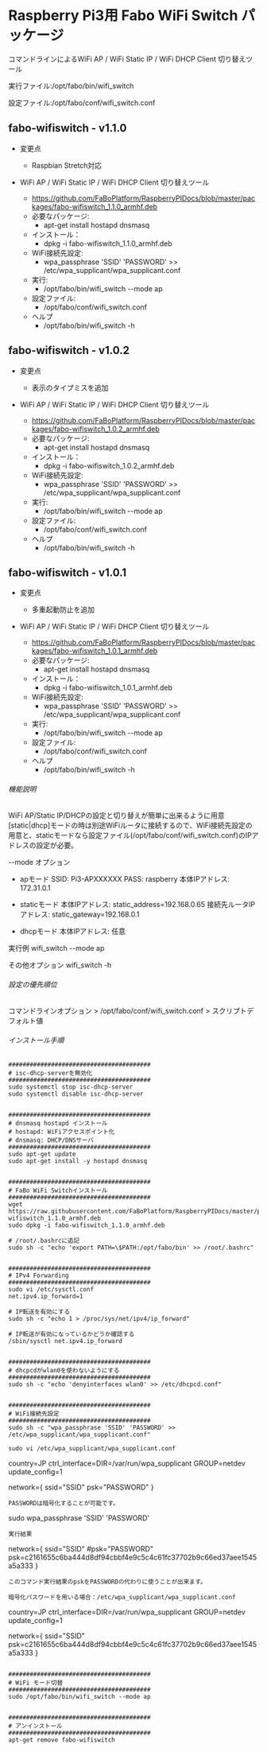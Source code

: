 # Raspberry Pi3用 Fabo WiFi Switch パッケージ

コマンドラインによるWiFi AP / WiFi Static IP / WiFi DHCP Client 切り替えツール

実行ファイル:/opt/fabo/bin/wifi_switch

設定ファイル:/opt/fabo/conf/wifi_switch.conf

## fabo-wifiswitch - v1.1.0
  * 変更点
    * Raspbian Stretch対応

* WiFi AP / WiFi Static IP / WiFi DHCP Client 切り替えツール
  * https://github.com/FaBoPlatform/RaspberryPIDocs/blob/master/packages/fabo-wifiswitch_1.1.0_armhf.deb
  * 必要なパッケージ:
    * apt-get install hostapd dnsmasq
  * インストール：
    * dpkg -i fabo-wifiswitch_1.1.0_armhf.deb
  * WiFi接続先設定:
    * wpa_passphrase 'SSID' 'PASSWORD' >> /etc/wpa_supplicant/wpa_supplicant.conf
  * 実行:
    * /opt/fabo/bin/wifi_switch --mode ap
  * 設定ファイル:
    * /opt/fabo/conf/wifi_switch.conf
  * ヘルプ
    * /opt/fabo/bin/wifi_switch -h

## fabo-wifiswitch - v1.0.2
  * 変更点
    * 表示のタイプミスを追加

* WiFi AP / WiFi Static IP / WiFi DHCP Client 切り替えツール
  * https://github.com/FaBoPlatform/RaspberryPIDocs/blob/master/packages/fabo-wifiswitch_1.0.2_armhf.deb
  * 必要なパッケージ:
    * apt-get install hostapd dnsmasq
  * インストール：
    * dpkg -i fabo-wifiswitch_1.0.2_armhf.deb
  * WiFi接続先設定:
    * wpa_passphrase 'SSID' 'PASSWORD' >> /etc/wpa_supplicant/wpa_supplicant.conf
  * 実行:
    * /opt/fabo/bin/wifi_switch --mode ap
  * 設定ファイル:
    * /opt/fabo/conf/wifi_switch.conf
  * ヘルプ
    * /opt/fabo/bin/wifi_switch -h

## fabo-wifiswitch - v1.0.1
  * 変更点
    * 多重起動防止を追加

* WiFi AP / WiFi Static IP / WiFi DHCP Client 切り替えツール
  * https://github.com/FaBoPlatform/RaspberryPIDocs/blob/master/packages/fabo-wifiswitch_1.0.1_armhf.deb
  * 必要なパッケージ:
    * apt-get install hostapd dnsmasq
  * インストール：
    * dpkg -i fabo-wifiswitch_1.0.1_armhf.deb
  * WiFi接続先設定:
    * wpa_passphrase 'SSID' 'PASSWORD' >> /etc/wpa_supplicant/wpa_supplicant.conf
  * 実行:
    * /opt/fabo/bin/wifi_switch --mode ap
  * 設定ファイル:
    * /opt/fabo/conf/wifi_switch.conf
  * ヘルプ
    * /opt/fabo/bin/wifi_switch -h

###### 機能説明
WiFi AP/Static IP/DHCPの設定と切り替えが簡単に出来るように用意
[static|dhcp]モードの時は別途WiFiルータに接続するので、WiFi接続先設定の用意と、staticモードなら設定ファイル(/opt/fabo/conf/wifi_switch.conf)のIPアドレスの設定が必要。

--mode オプション
* apモード
SSID: Pi3-APXXXXXX
PASS: raspberry
本体IPアドレス: 172.31.0.1

* staticモード
本体IPアドレス: static_address=192.168.0.65
接続先ルータIPアドレス: static_gateway=192.168.0.1

* dhcpモード
本体IPアドレス: 任意

実行例
wifi_switch --mode ap

その他オプション
wifi_switch -h

###### 設定の優先順位
コマンドラインオプション > /opt/fabo/conf/wifi_switch.conf > スクリプトデフォルト値


###### インストール手順
```
########################################
# isc-dhcp-serverを無効化
########################################
sudo systemctl stop isc-dhcp-server
sudo systemctl disable isc-dhcp-server


########################################
# dnsmasq hostapd インストール
# hostapd: WiFiアクセスポイント化
# dnsmasq: DHCP/DNSサーバ
########################################
sudo apt-get update
sudo apt-get install -y hostapd dnsmasq


########################################
# FaBo WiFi Switchインストール
########################################
wget https://raw.githubusercontent.com/FaBoPlatform/RaspberryPIDocs/master/packages/fabo-wifiswitch_1.1.0_armhf.deb
sudo dpkg -i fabo-wifiswitch_1.1.0_armhf.deb

# /root/.bashrcに追記
sudo sh -c "echo 'export PATH=\$PATH:/opt/fabo/bin' >> /root/.bashrc"


########################################
# IPv4 Forwarding
########################################
sudo vi /etc/sysctl.conf
net.ipv4.ip_forward=1

# IP転送を有効にする
sudo sh -c "echo 1 > /proc/sys/net/ipv4/ip_forward"

# IP転送が有効になっているかどうか確認する
/sbin/sysctl net.ipv4.ip_forward


########################################
# dhcpcdがwlan0を使わないようにする
########################################
sudo sh -c "echo 'denyinterfaces wlan0' >> /etc/dhcpcd.conf"


########################################
# WiFi接続先設定
########################################
sudo sh -c "wpa_passphrase 'SSID' 'PASSWORD' >> /etc/wpa_supplicant/wpa_supplicant.conf"

sudo vi /etc/wpa_supplicant/wpa_supplicant.conf
```
country=JP
ctrl_interface=DIR=/var/run/wpa_supplicant GROUP=netdev
update_config=1

network={
	ssid="SSID"
	psk="PASSWORD"
}
```
PASSWORDは暗号化することが可能です。
```
sudo wpa_passphrase 'SSID' 'PASSWORD'
```
実行結果
```
network={
	ssid="SSID"
	#psk="PASSWORD"
	psk=c2161655c6ba444d8df94cbbf4e9c5c4c61fc37702b9c66ed37aee1545a5a333
}
```
このコマンド実行結果のpskをPASSWORDの代わりに使うことが出来ます。

暗号化パスワードを用いる場合：/etc/wpa_supplicant/wpa_supplicant.conf
```
country=JP
ctrl_interface=DIR=/var/run/wpa_supplicant GROUP=netdev
update_config=1

network={
	ssid="SSID"
	psk=c2161655c6ba444d8df94cbbf4e9c5c4c61fc37702b9c66ed37aee1545a5a333
}
```

########################################
# WiFi モード切替
########################################
sudo /opt/fabo/bin/wifi_switch --mode ap


########################################
# アンインストール
########################################
apt-get remove fabo-wifiswitch


```